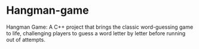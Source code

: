 # Hangman-game
Hangman Game: A C++ project that brings the classic word-guessing game to life, challenging players to guess a word letter by letter before running out of attempts.
